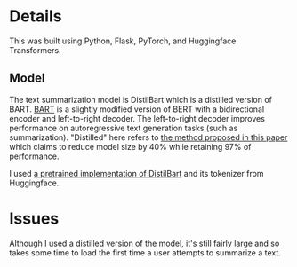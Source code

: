 # Details

This was built using Python, Flask, PyTorch, and Huggingface Transformers. 

## Model
The text summarization model is DistilBart which is a distilled version of BART. [BART](https://arxiv.org/abs/1910.13461) is a slightly modified version of BERT with a bidirectional encoder and left-to-right decoder. The left-to-right decoder improves performance on autoregressive text generation tasks (such as summarization). "Distilled" here refers to [the method proposed in this paper](https://arxiv.org/abs/1910.01108) which claims to reduce model size by 40% while retaining 97% of performance.

I used [a pretrained implementation of DistilBart](https://huggingface.co/sshleifer/distilbart-cnn-6-6) and its tokenizer from Huggingface.

# Issues
Although I used a distilled version of the model, it's still fairly large and so takes some time to load the first time a user attempts to summarize a text.
